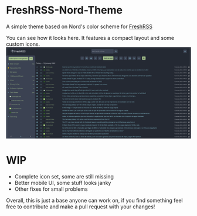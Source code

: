 # FreshRSS-Nord-Theme

A simple theme based on Nord's color scheme for [FreshRSS](https://freshrss.org)

You can see how it looks here. It features a compact layout and some custom icons.
![Example](./thumbs/original.png)

# WIP
- Complete icon set, some are still missing
- Better mobile UI, some stuff looks janky
- Other fixes for small problems


Overall, this is just a base anyone can work on, if you find something feel free to contribute and make a pull request with your changes!




